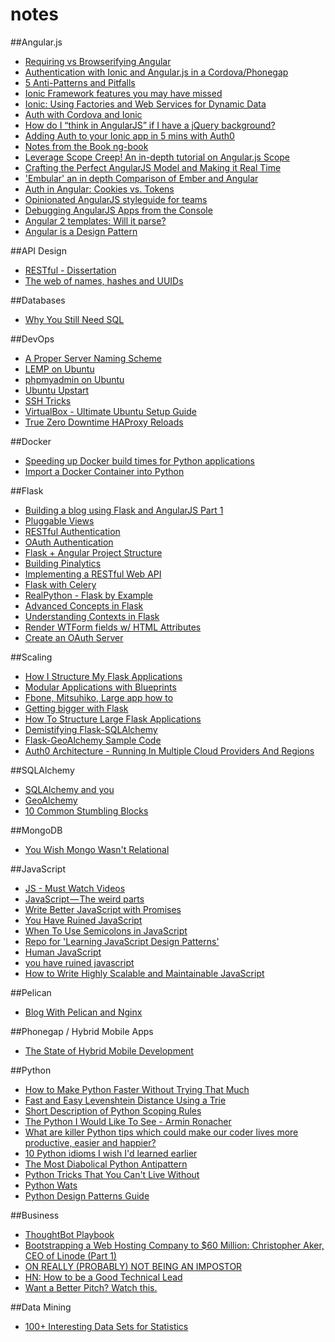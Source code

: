 notes
=====

##Angular.js
 * [Requiring vs Browserifying Angular](http://developer.telerik.com/featured/requiring-vs-browerifying-angular/)
 * [Authentication with Ionic and Angular.js in a Cordova/Phonegap](http://www.kdmooreconsulting.com/blogs/authentication-with-ionic-and-angular-js-in-a-cordovaphonegap-mobile-web-application/)
 * [5 Anti-Patterns and Pitfalls](http://nathanleclaire.com/blog/2014/04/19/5-angularjs-antipatterns-and-pitfalls/)
 * [Ionic Framework features you may have missed](http://julienrenaux.fr/2014/05/09/ionic-framework-features-you-may-have-missed/)
 * [Ionic: Using Factories and Web Services for Dynamic Data](http://mcgivery.com/ionic-using-factories-and-web-services-for-dynamic-data/)
 * [Auth with Cordova and Ionic](http://www.kdmooreconsulting.com/blogs/authentication-with-ionic-and-angular-js-in-a-cordovaphonegap-mobile-web-application/)
 * [How do I “think in AngularJS” if I have a jQuery background?](http://stackoverflow.com/questions/14994391/how-do-i-think-in-angularjs-if-i-have-a-jquery-background)
 * [Adding Auth to your Ionic app in 5 mins with Auth0](http://ionicframework.com/blog/authentication-in-ionic/)
 * [Notes from the Book ng-book](https://gist.github.com/dwayne/8686841)
 * [Leverage Scope Creep! An in-depth tutorial on Angular.js Scope](http://modernweb.com/2014/07/14/leverage-scope-creep-depth-tutorial-angular-js-scope/?utm_source=javascriptweekly&utm_medium=email)
 * [Crafting the Perfect AngularJS Model and Making it Real Time](https://www.youtube.com/watch?v=lHbWRFpbma4)
 * ['Embular' an in depth Comparison of Ember and Angular](http://www.benlesh.com/2014/04/embular-part-1-comparing-ember-and.html)
 * [Auth in Angular: Cookies vs. Tokens](https://auth0.com/blog/2014/01/07/angularjs-authentication-with-cookies-vs-token/)
 * [Opinionated AngularJS styleguide for teams](http://toddmotto.com/opinionated-angular-js-styleguide-for-teams/?utm_source=javascriptweekly&utm_medium=email)
 * [Debugging AngularJS Apps from the Console](http://ionicframework.com/blog/angularjs-console/?utm_source=javascriptweekly&utm_medium=email)
 * [Angular 2 templates: Will it parse?](http://angularjs.blogspot.com/2016/02/angular-2-templates-will-it-parse.html)
 * [Angular is a Design Pattern](http://blog.ionic.io/angular-is-a-design-pattern/)

##API Design
 * [RESTful - Dissertation](http://www.ics.uci.edu/~fielding/pubs/dissertation/top.htm)
 * [The web of names, hashes and UUIDs](http://joearms.github.io/2015/03/12/The_web_of_names.html)
 
##Databases
 * [Why You Still Need SQL](http://sql.learncodethehardway.org/book/introduction.html)

##DevOps
 * [A Proper Server Naming Scheme](http://mnx.io/blog/a-proper-server-naming-scheme/)
 * [LEMP on Ubuntu](https://www.digitalocean.com/community/tutorials/how-to-install-linux-nginx-mysql-php-lemp-stack-on-ubuntu-14-04)
 * [phpmyadmin on Ubuntu](https://www.digitalocean.com/community/tutorials/how-to-install-and-secure-phpmyadmin-with-nginx-on-an-ubuntu-14-04-server)
 * [Ubuntu Upstart](http://upstart.ubuntu.com/)
 * [SSH Tricks](https://serversforhackers.com/ssh-tricks/)
 * [VirtualBox - Ultimate Ubuntu Setup Guide](http://www.lecloud.net/post/52224625343/the-ultimate-setup-guide-ubuntu-13-04-in)
 * [True Zero Downtime HAProxy Reloads](http://engineeringblog.yelp.com/2015/04/true-zero-downtime-haproxy-reloads.html)

##Docker
 * [Speeding up Docker build times for Python applications](http://blog.dscpl.com.au/2016/03/speeding-up-docker-build-times-for.html)
 * [Import a Docker Container into Python](http://blog.deepgram.com/import-a-docker-container-in-python/)

##Flask
 * [Building a blog using Flask and AngularJS Part 1](http://blog.john.mayonvolcanosoftware.com/building-a-blog-using-flask-and-angularjs-part-1/)
 * [Pluggable Views](http://flask.pocoo.org/docs/0.10/views/)
 * [RESTful Authentication](http://blog.miguelgrinberg.com/post/restful-authentication-with-flask)
 * [OAuth Authentication](http://blog.miguelgrinberg.com/post/oauth-authentication-with-flask)
 * [Flask + Angular Project Structure](http://stackoverflow.com/a/15144980/938865)
 * [Building Pinalytics](http://engineering.pinterest.com/post/104418761649/building-pinalytics-pinterests-data-analytics)
 * [Implementing a RESTful Web API](http://blog.luisrei.com/articles/flaskrest.html)
 * [Flask with Celery](http://blog.miguelgrinberg.com/post/using-celery-with-flask)
 * [RealPython - Flask by Example](https://realpython.com/blog/python/flask-by-example-part-1-project-setup/)
 * [Advanced Concepts in Flask](http://www.syncano.com/advanced-concepts-flask/)
 * [Understanding Contexts in Flask](http://kronosapiens.github.io/blog/2014/08/14/understanding-contexts-in-flask.html)
 * [Render WTForm fields w/ HTML Attributes](http://flask.pocoo.org/snippets/107/)
 * [Create an OAuth Server](http://lepture.com/en/2013/create-oauth-server)

##Scaling
 * [How I Structure My Flask Applications](http://mattupstate.com/python/2013/06/26/how-i-structure-my-flask-applications.html) <br>
 * [Modular Applications with Blueprints](http://flask.pocoo.org/docs/blueprints/##blueprints) <br>
 * [Fbone, Mitsuhiko, Large app how to](https://github.com/mitsuhiko/flask/wiki/Large-app-how-to) <br>
 * [Getting bigger with Flask](http://maximebf.com/blog/2012/11/getting-bigger-with-flask/##.U8S0Oo1dVoj) <br>
 * [How To Structure Large Flask Applications](https://www.digitalocean.com/community/tutorials/how-to-structure-large-flask-applications)
 * [Demistifying Flask-SQLAlchemy](http://derrickgilland.com/posts/demystifying-flask-sqlalchemy/)
 * [Flask-GeoAlchemy Sample Code](http://stackoverflow.com/questions/4069595/flask-with-geoalchemy-sample-code)
 * [Auth0 Architecture - Running In Multiple Cloud Providers And Regions](http://highscalability.com/blog/2014/12/1/auth0-architecture-running-in-multiple-cloud-providers-and-r.html)

##SQLAlchemy
 * [SQLAlchemy and you](http://lucumr.pocoo.org/2011/7/19/sqlachemy-and-you/)
 * [GeoAlchemy](http://geoalchemy-2.readthedocs.org/en/0.2.4/)
 * [10 Common Stumbling Blocks](http://alextechrants.blogspot.com/2013/11/10-common-stumbling-blocks-for.html)

##MongoDB
 * [You Wish Mongo Wasn't Relational](http://seanhess.github.io/2012/02/01/mongodb_relational.html)

##JavaScript
 * [JS - Must Watch Videos](https://github.com/bolshchikov/js-must-watch)
 * [JavaScript — The weird parts](https://medium.com/@daffl/javascript-the-weird-parts-8ff3da55798e)
 * [Write Better JavaScript with Promises](http://davidwalsh.name/write-javascript-promises)
 * [You Have Ruined JavaScript](http://codeofrob.com/entries/you-have-ruined-javascript.html)
 * [When To Use Semicolons in JavaScript](http://www.choskim.me/when-to-use-semicolons-in-javascript/)
 * [Repo for 'Learning JavaScript Design Patterns'](https://github.com/addyosmani/essential-js-design-patterns)
 * [Human JavaScript](http://read.humanjavascript.com/ch01-introduction.html)
 * [you have ruined javascript](http://codeofrob.com/entries/you-have-ruined-javascript.html)
 * [How to Write Highly Scalable and Maintainable JavaScript](http://www.innoarchitech.com/scalable-maintainable-javascript/)

##Pelican
 * [Blog With Pelican and Nginx](http://michael.lustfield.net/nginx/blog-with-pelican-and-nginx)

##Phonegap / Hybrid Mobile Apps
 * [The State of Hybrid Mobile Development](http://developer.telerik.com/featured/the-state-of-hybrid-mobile-development/)

##Python
 * [How to Make Python Faster Without Trying That Much](http://lukauskas.co.uk/articles/2014/02/12/how-to-make-python-faster-without-trying-that-much/)
 * [Fast and Easy Levenshtein Distance Using a Trie](http://stevehanov.ca/blog/index.php?id=114)
 * [Short Description of Python Scoping Rules](http://stackoverflow.com/questions/291978/short-description-of-python-scoping-rules)
 * [The Python I Would Like To See - Armin Ronacher](http://lucumr.pocoo.org/2014/8/16/the-python-i-would-like-to-see/)
 * [What are killer Python tips which could make our coder lives more productive, easier and happier?](http://www.quora.com/What-are-killer-Python-tips-which-could-make-our-coder-lives-more-productive-easier-and-happier)
 * [10 Python idioms I wish I'd learned earlier](http://prooffreaderplus.blogspot.com/2014/11/top-10-python-idioms-i-wished-id.html?m=1)
 * [The Most Diabolical Python Antipattern](https://realpython.com/blog/python/the-most-diabolical-python-antipattern/)
 * [Python Tricks That You Can't Live Without](https://speakerdeck.com/audreyr/python-tricks-that-you-cant-live-without)
 * [Python Wats](https://github.com/cosmologicon/pywat)
 * [Python Design Patterns Guide](https://www.toptal.com/python/python-design-patterns)

##Business
 * [ThoughtBot Playbook](http://playbook.thoughtbot.com/)
 * [Bootstrapping a Web Hosting Company to $60 Million: Christopher Aker, CEO of Linode (Part 1)](http://www.sramanamitra.com/2014/07/08/bootstrapping-a-web-hosting-company-to-60-million-christopher-aker-ceo-of-linode-part-1/?utm_source=feedburner&utm_medium=feed&utm_campaign=Feed%3A+sramanamitra+%28Sramana+Mitra+on+Strategy%29)
 * [ON REALLY (PROBABLY) NOT BEING AN IMPOSTOR](http://beero.ps/2014/12/28/on-really-probably-not-being-an-impostor/)
 * [HN: How to be a Good Technical Lead](https://news.ycombinator.com/item?id=10395046)
 * [Want a Better Pitch? Watch this.](https://medium.com/firm-narrative/want-a-better-pitch-watch-this-328b95c2fd0b#.lasr2zbuk)

##Data Mining
 * [100+ Interesting Data Sets for Statistics](http://rs.io/100-interesting-data-sets-for-statistics/)

